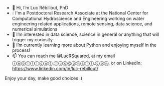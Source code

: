 - 👋 Hi, I’m Luc Rébillout, PhD
- :droplet: I'm a Postdoctoral Research Associate at the National Center for Computational Hydroscience and Engineering working on water engineering related applications, remote sensing, data science, and numerical simulations
- 👀 I’m interested in data science, science in general or anything that will trigger my curiosity
- 🌱 I’m currently learning more about Python and enjoying myself in the process!
- 📫 You can reach me @LucRSquared, at my email ⓡⓔⓑⓘⓛⓛⓞⓤⓣ.ⓛⓤⓒ@ⓖⓜⓐⓘⓛ.ⓒⓞⓜ, or on LinkedIn: https://www.linkedin.com/in/luc-rebillout/

Enjoy your day, make good choices :)

<!---
LucRSquared/LucRSquared is a ✨ special ✨ repository because its `README.md` (this file) appears on your GitHub profile.
You can click the Preview link to take a look at your changes.
--->
